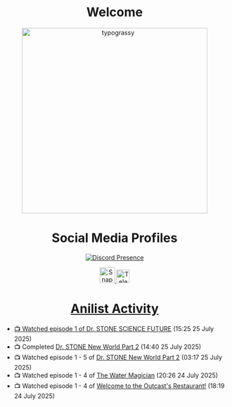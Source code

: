 <div align="center">

# Welcome
<a href="https://github.com/kawarimidoll/typograssy">
    <img alt="typograssy" src="https://typograssy.deno.dev/api?text=%E3%82%88%E3%81%86%E3%81%93%E3%81%9D%E3%81%BF%E3%81%AA%E3%81%95%E3%82%93%20-%20Sheby--&&l0=none&l1=82d9d0&l2=027353&l3=038c4c&l4=01402e&bg=none&frame=none&speed=100&comment=" width="421.99">
</a>

</div>

<div align="center">

# Social Media Profiles

[![Discord Presence](https://lanyard.cnrad.dev/api/612532963938271232)](https://discord.com/users/612532963938271232)


<a href="https://www.snapchat.com/add/a.sheby" title="Snapchat Profile">
    <img src="https://www.freepnglogos.com/uploads/snapchat-logo-png-0.png" width="35" alt="Snapchat Logo" />


<a href="https://t.me/ASheby" title="Telegram Profile">
    <img src="https://www.freepnglogos.com/uploads/telegram-logo-png-0.png" width="30" alt="Telegram Logo" />


</div>

<div align="center">

# Anilist Activity

</div>

<!-- ANILIST_ACTIVITY:start -->

-   📺 Watched episode 1 of [Dr. STONE SCIENCE FUTURE](https://anilist.co/anime/172019) (15:25 25 July 2025)
-   📺 Completed [Dr. STONE New World Part 2](https://anilist.co/anime/162670) (14:40 25 July 2025)
-   📺 Watched episode 1 - 5 of [Dr. STONE New World Part 2](https://anilist.co/anime/162670) (03:17 25 July 2025)
-   📺 Watched episode 1 - 4 of [The Water Magician](https://anilist.co/anime/186052) (20:26 24 July 2025)
-   📺 Watched episode 1 - 4 of [Welcome to the Outcast's Restaurant!](https://anilist.co/anime/185544) (18:19 24 July 2025)

<!-- ANILIST_ACTIVITY:end -->
